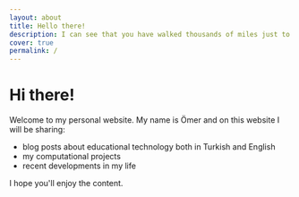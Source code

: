 ```yaml
---
layout: about
title: Hello there!
description: I can see that you have walked thousands of miles just to reach this website, but that's just my homepage. Have fun... I guess.
cover: true
permalink: /
---
```


# Hi there!
Welcome to my personal website. My name is Ömer and on this website I will be sharing:
* blog posts about educational technology both in Turkish and English
* my computational projects
* recent developments in my life

I hope you'll enjoy the content. 
